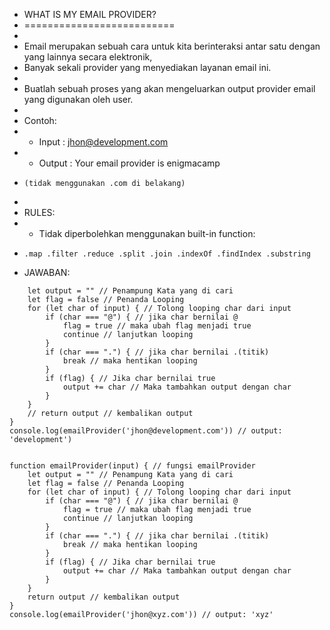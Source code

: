  * WHAT IS MY EMAIL PROVIDER?
 * ==========================
 *
 * Email merupakan sebuah cara untuk kita berinteraksi antar satu dengan yang lainnya secara elektronik,
 * Banyak sekali provider yang menyediakan layanan email ini.
 *
 * Buatlah sebuah proses yang akan mengeluarkan output provider email yang digunakan oleh user.
 *
 * Contoh:
 *   - Input  : jhon@development.com
 *   - Output : Your email provider is enigmacamp
 *     (tidak menggunakan .com di belakang)
 *
 * RULES:
 *   - Tidak diperbolehkan menggunakan built-in function:
 *     .map .filter .reduce .split .join .indexOf .findIndex .substring

 * JAWABAN:
``` function emailProvider(input) { // fungsi emailProvider
    let output = "" // Penampung Kata yang di cari
    let flag = false // Penanda Looping
    for (let char of input) { // Tolong looping char dari input
        if (char === "@") { // jika char bernilai @
            flag = true // maka ubah flag menjadi true
            continue // lanjutkan looping
        }
        if (char === ".") { // jika char bernilai .(titik)
            break // maka hentikan looping
        }
        if (flag) { // Jika char bernilai true
            output += char // Maka tambahkan output dengan char
        }
    }
    // return output // kembalikan output
}
console.log(emailProvider('jhon@development.com')) // output: 'development')


function emailProvider(input) { // fungsi emailProvider
    let output = "" // Penampung Kata yang di cari
    let flag = false // Penanda Looping
    for (let char of input) { // Tolong looping char dari input
        if (char === "@") { // jika char bernilai @
            flag = true // maka ubah flag menjadi true
            continue // lanjutkan looping
        }
        if (char === ".") { // jika char bernilai .(titik)
            break // maka hentikan looping
        }
        if (flag) { // Jika char bernilai true
            output += char // Maka tambahkan output dengan char
        }
    }
    return output // kembalikan output
}
console.log(emailProvider('jhon@xyz.com')) // output: 'xyz'
```
